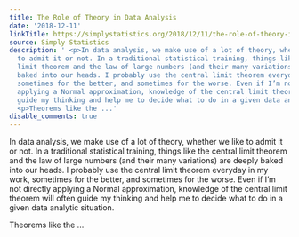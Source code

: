 ```yaml
---
title: The Role of Theory in Data Analysis
date: '2018-12-11'
linkTitle: https://simplystatistics.org/2018/12/11/the-role-of-theory-in-data-analysis/
source: Simply Statistics
description: ' <p>In data analysis, we make use of a lot of theory, whether we like
  to admit it or not. In a traditional statistical training, things like the central
  limit theorem and the law of large numbers (and their many variations) are deeply
  baked into our heads. I probably use the central limit theorem everyday in my work,
  sometimes for the better, and sometimes for the worse. Even if I’m not directly
  applying a Normal approximation, knowledge of the central limit theorem will often
  guide my thinking and help me to decide what to do in a given data analytic situation.</p>
  <p>Theorems like the ...'
disable_comments: true
---
```

 <p>In data analysis, we make use of a lot of theory, whether we like to admit it or not. In a traditional statistical training, things like the central limit theorem and the law of large numbers (and their many variations) are deeply baked into our heads. I probably use the central limit theorem everyday in my work, sometimes for the better, and sometimes for the worse. Even if I’m not directly applying a Normal approximation, knowledge of the central limit theorem will often guide my thinking and help me to decide what to do in a given data analytic situation.</p> <p>Theorems like the ...
